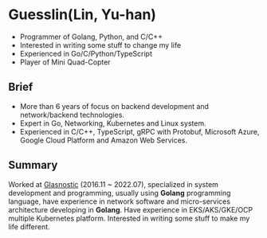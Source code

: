 # Guesslin(Lin, Yu-han)

* Programmer of Golang, Python, and C/C++
* Interested in writing some stuff to change my life
* Experienced in Go/C/Python/TypeScript
* Player of Mini Quad-Copter


## Brief

* More than 6 years of focus on backend development and network/backend technologies.
* Expert in Go, Networking, Kubernetes and Linux system.
* Experienced in C/C++, TypeScript, gRPC with Protobuf, Microsoft Azure, Google Cloud Platform and Amazon Web Services.


## Summary

Worked at [Glasnostic][] (2016.11 ~ 2022.07), specialized in system development and programming, usually using __Golang__ programming language, have experience in network software and micro-services architecture developing in __Golang__. Have experience in EKS/AKS/GKE/OCP multiple Kubernetes platform. Interested in writing some stuff to make my life different.

[Glasnostic]: https://glasnostic.com/
